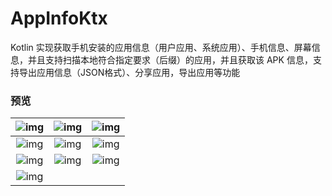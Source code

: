 # AppInfoKtx

Kotlin 实现获取手机安装的应用信息（用户应用、系统应用）、手机信息、屏幕信息，并且支持扫描本地符合指定要求（后缀）的应用，并且获取该 APK 信息，支持导出应用信息（JSON格式）、分享应用，导出应用等功能

### 预览

| ![img](https://github.com/afkT/DevUtils/raw/master/art/appinfo_img1.png) | ![img](https://github.com/afkT/DevUtils/raw/master/art/appinfo_img2.png) | ![img](https://github.com/afkT/DevUtils/raw/master/art/appinfo_img3.png) |
|:--:|:--:|:--:|
| ![img](https://github.com/afkT/DevUtils/raw/master/art/appinfo_img4.png) | ![img](https://github.com/afkT/DevUtils/raw/master/art/appinfo_img5.png) | ![img](https://github.com/afkT/DevUtils/raw/master/art/appinfo_img6.png) |
| ![img](https://github.com/afkT/DevUtils/raw/master/art/appinfo_img7.png) | ![img](https://github.com/afkT/DevUtils/raw/master/art/appinfo_img8.png) | ![img](https://github.com/afkT/DevUtils/raw/master/art/appinfo_img9.png) |
| ![img](https://github.com/afkT/DevUtils/raw/master/art/appinfo_img10.png) |   |   |